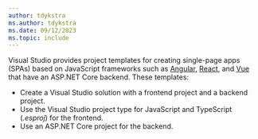 ```yaml
---
author: tdykstra
ms.author: tdykstra
ms.date: 09/12/2023
ms.topic: include
---
```

Visual Studio provides project templates for creating single-page apps (SPAs) based on JavaScript frameworks such as [Angular](https://angular.io/), [React](https://facebook.github.io/react/), and [Vue](https://vuejs.org/) that have an ASP.NET Core backend. These templates:

* Create a Visual Studio solution with a frontend project and a backend project.
* Use the Visual Studio project type for JavaScript and TypeScript (*.esproj*) for the frontend.
* Use an ASP.NET Core project for the backend.
